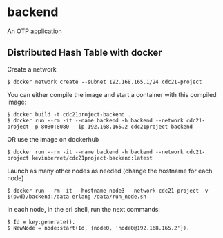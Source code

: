 backend
=====

An OTP application

Distributed Hash Table with docker
----------------------------------

Create a network

    $ docker network create --subnet 192.168.165.1/24 cdc21-project

You can either compile the image and start a container with this compiled image:

    $ docker build -t cdc21project-backend .
    $ docker run --rm -it --name backend -h backend --network cdc21-project -p 8080:8080 --ip 192.168.165.2 cdc21project-backend

OR use the image on dockerhub

    $ docker run --rm -it --name backend -h backend --network cdc21-project kevinberret/cdc21project-backend:latest

Launch as many other nodes as needed (change the hostname for each node)

    $ docker run --rm -it --hostname node3 --network cdc21-project -v $(pwd)/backend:/data erlang /data/run_node.sh

In each node, in the erl shell, run the next commands:

    $ Id = key:generate().
    $ NewNode = node:start(Id, {node0, 'node0@192.168.165.2'}).


